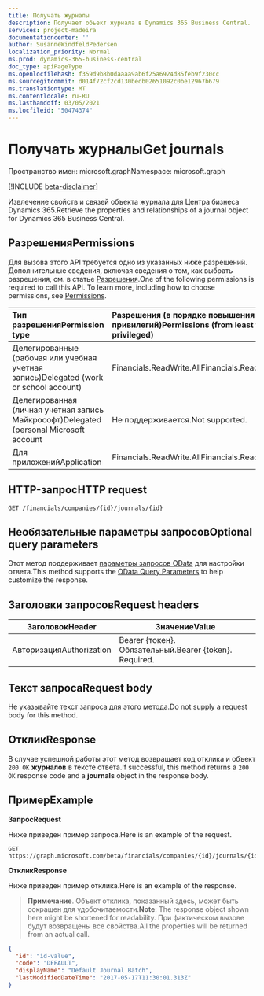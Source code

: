 ```yaml
---
title: Получать журналы
description: Получает объект журнала в Dynamics 365 Business Central.
services: project-madeira
documentationcenter: ''
author: SusanneWindfeldPedersen
localization_priority: Normal
ms.prod: dynamics-365-business-central
doc_type: apiPageType
ms.openlocfilehash: f359d9b8b0daaaa9ab6f25a6924d85feb9f230cc
ms.sourcegitcommit: d014f72cf2cd130bedb02651092c0be12967b679
ms.translationtype: MT
ms.contentlocale: ru-RU
ms.lasthandoff: 03/05/2021
ms.locfileid: "50474374"
---
```

# <a name="get-journals"></a><span data-ttu-id="ddc70-103">Получать журналы</span><span class="sxs-lookup"><span data-stu-id="ddc70-103">Get journals</span></span>

<span data-ttu-id="ddc70-104">Пространство имен: microsoft.graph</span><span class="sxs-lookup"><span data-stu-id="ddc70-104">Namespace: microsoft.graph</span></span>

[!INCLUDE [beta-disclaimer](../../includes/beta-disclaimer.md)]

<span data-ttu-id="ddc70-105">Извлечение свойств и связей объекта журнала для Центра бизнеса Dynamics 365.</span><span class="sxs-lookup"><span data-stu-id="ddc70-105">Retrieve the properties and relationships of a journal object for Dynamics 365 Business Central.</span></span>

## <a name="permissions"></a><span data-ttu-id="ddc70-106">Разрешения</span><span class="sxs-lookup"><span data-stu-id="ddc70-106">Permissions</span></span>
<span data-ttu-id="ddc70-p101">Для вызова этого API требуется одно из указанных ниже разрешений. Дополнительные сведения, включая сведения о том, как выбрать разрешения, см. в статье [Разрешения](/graph/permissions-reference).</span><span class="sxs-lookup"><span data-stu-id="ddc70-p101">One of the following permissions is required to call this API. To learn more, including how to choose permissions, see [Permissions](/graph/permissions-reference).</span></span>

|<span data-ttu-id="ddc70-109">Тип разрешения</span><span class="sxs-lookup"><span data-stu-id="ddc70-109">Permission type</span></span> |<span data-ttu-id="ddc70-110">Разрешения (в порядке повышения привилегий)</span><span class="sxs-lookup"><span data-stu-id="ddc70-110">Permissions (from least to most privileged)</span></span>|
|:---------------|:------------------------------------------|
|<span data-ttu-id="ddc70-111">Делегированные (рабочая или учебная учетная запись)</span><span class="sxs-lookup"><span data-stu-id="ddc70-111">Delegated (work or school account)</span></span>|<span data-ttu-id="ddc70-112">Financials.ReadWrite.All</span><span class="sxs-lookup"><span data-stu-id="ddc70-112">Financials.ReadWrite.All</span></span> |
|<span data-ttu-id="ddc70-113">Делегированная (личная учетная запись Майкрософт)</span><span class="sxs-lookup"><span data-stu-id="ddc70-113">Delegated (personal Microsoft account</span></span>|<span data-ttu-id="ddc70-114">Не поддерживается.</span><span class="sxs-lookup"><span data-stu-id="ddc70-114">Not supported.</span></span>|
|<span data-ttu-id="ddc70-115">Для приложений</span><span class="sxs-lookup"><span data-stu-id="ddc70-115">Application</span></span>|<span data-ttu-id="ddc70-116">Financials.ReadWrite.All</span><span class="sxs-lookup"><span data-stu-id="ddc70-116">Financials.ReadWrite.All</span></span>|

## <a name="http-request"></a><span data-ttu-id="ddc70-117">HTTP-запрос</span><span class="sxs-lookup"><span data-stu-id="ddc70-117">HTTP request</span></span>

```
GET /financials/companies/{id}/journals/{id}
```

## <a name="optional-query-parameters"></a><span data-ttu-id="ddc70-118">Необязательные параметры запросов</span><span class="sxs-lookup"><span data-stu-id="ddc70-118">Optional query parameters</span></span>
<span data-ttu-id="ddc70-119">Этот метод поддерживает [параметры запросов OData](/graph/query-parameters) для настройки ответа.</span><span class="sxs-lookup"><span data-stu-id="ddc70-119">This method supports the [OData Query Parameters](/graph/query-parameters) to help customize the response.</span></span>

## <a name="request-headers"></a><span data-ttu-id="ddc70-120">Заголовки запросов</span><span class="sxs-lookup"><span data-stu-id="ddc70-120">Request headers</span></span>
|<span data-ttu-id="ddc70-121">Заголовок</span><span class="sxs-lookup"><span data-stu-id="ddc70-121">Header</span></span>|<span data-ttu-id="ddc70-122">Значение</span><span class="sxs-lookup"><span data-stu-id="ddc70-122">Value</span></span>|
|------|-----|
|<span data-ttu-id="ddc70-123">Авторизация</span><span class="sxs-lookup"><span data-stu-id="ddc70-123">Authorization</span></span>  |<span data-ttu-id="ddc70-p102">Bearer {токен}. Обязательный.</span><span class="sxs-lookup"><span data-stu-id="ddc70-p102">Bearer {token}. Required.</span></span> |

## <a name="request-body"></a><span data-ttu-id="ddc70-126">Текст запроса</span><span class="sxs-lookup"><span data-stu-id="ddc70-126">Request body</span></span>
<span data-ttu-id="ddc70-127">Не указывайте текст запроса для этого метода.</span><span class="sxs-lookup"><span data-stu-id="ddc70-127">Do not supply a request body for this method.</span></span>

## <a name="response"></a><span data-ttu-id="ddc70-128">Отклик</span><span class="sxs-lookup"><span data-stu-id="ddc70-128">Response</span></span>
<span data-ttu-id="ddc70-129">В случае успешной работы этот метод возвращает код отклика и объект `200 OK` **журналов** в тексте ответа.</span><span class="sxs-lookup"><span data-stu-id="ddc70-129">If successful, this method returns a `200 OK` response code and a **journals** object in the response body.</span></span>

## <a name="example"></a><span data-ttu-id="ddc70-130">Пример</span><span class="sxs-lookup"><span data-stu-id="ddc70-130">Example</span></span>

<span data-ttu-id="ddc70-131">**Запрос**</span><span class="sxs-lookup"><span data-stu-id="ddc70-131">**Request**</span></span>

<span data-ttu-id="ddc70-132">Ниже приведен пример запроса.</span><span class="sxs-lookup"><span data-stu-id="ddc70-132">Here is an example of the request.</span></span>
```http
GET https://graph.microsoft.com/beta/financials/companies/{id}/journals/{id}
```

<span data-ttu-id="ddc70-133">**Отклик**</span><span class="sxs-lookup"><span data-stu-id="ddc70-133">**Response**</span></span>

<span data-ttu-id="ddc70-134">Ниже приведен пример отклика.</span><span class="sxs-lookup"><span data-stu-id="ddc70-134">Here is an example of the response.</span></span> 

> <span data-ttu-id="ddc70-135">**Примечание**. Объект отклика, показанный здесь, может быть сокращен для удобочитаемости.</span><span class="sxs-lookup"><span data-stu-id="ddc70-135">**Note**: The response object shown here might be shortened for readability.</span></span> <span data-ttu-id="ddc70-136">При фактическом вызове будут возвращены все свойства.</span><span class="sxs-lookup"><span data-stu-id="ddc70-136">All the properties will be returned from an actual call.</span></span>

```json
{
  "id": "id-value",
  "code": "DEFAULT",
  "displayName": "Default Journal Batch",
  "lastModifiedDateTime": "2017-05-17T11:30:01.313Z"
}
```



